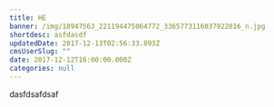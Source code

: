 ```yaml
---
title: HE
banner: /img/18947563_221194475064772_3365773116037922816_n.jpg
shortdesc: asfdasdf
updatedDate: 2017-12-13T02:56:33.893Z
cmsUserSlug: ""
date: 2017-12-12T16:00:00.000Z
categories: null
---
```


dasfdsafdsaf